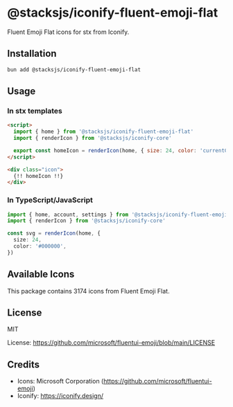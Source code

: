 # @stacksjs/iconify-fluent-emoji-flat

Fluent Emoji Flat icons for stx from Iconify.

## Installation

```bash
bun add @stacksjs/iconify-fluent-emoji-flat
```

## Usage

### In stx templates

```html
<script>
  import { home } from '@stacksjs/iconify-fluent-emoji-flat'
  import { renderIcon } from '@stacksjs/iconify-core'

  export const homeIcon = renderIcon(home, { size: 24, color: 'currentColor' })
</script>

<div class="icon">
  {!! homeIcon !!}
</div>
```

### In TypeScript/JavaScript

```typescript
import { home, account, settings } from '@stacksjs/iconify-fluent-emoji-flat'
import { renderIcon } from '@stacksjs/iconify-core'

const svg = renderIcon(home, {
  size: 24,
  color: '#000000',
})
```

## Available Icons

This package contains 3174 icons from Fluent Emoji Flat.

## License

MIT

License: https://github.com/microsoft/fluentui-emoji/blob/main/LICENSE

## Credits

- Icons: Microsoft Corporation (https://github.com/microsoft/fluentui-emoji)
- Iconify: https://iconify.design/
